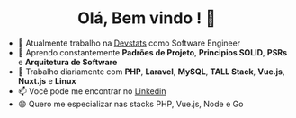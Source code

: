 <h1 align='center'>Olá, Bem vindo !  👋</h1>



- 🔭 Atualmente trabalho na <a href='[https://devsquad.com/](https://www.devstats.com/pt)' target="_blank">Devstats</a> como Software Engineer
- 🌱 Aprendo constantemente <b>Padrões de Projeto</b>, <b>Principios SOLID</b>, <b>PSRs</b> e <b>Arquitetura de Software</b>
- 💬 Trabalho diariamente com <b>PHP</b>, <b>Laravel</b>, <b>MySQL</b>, <b>TALL Stack</b>, <b>Vue.js</b>, <b>Nuxt.js</b> e <b>Linux</b>
- 📫 Você pode me encontrar no <a href='https://www.linkedin.com/in/moises-rodrigues-79058b173/'>Linkedin</a>
- 😄 Quero me especializar nas stacks PHP, Vue.js, Node e Go
